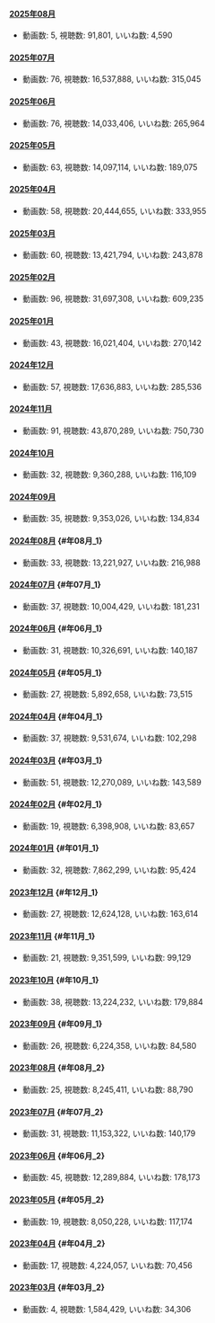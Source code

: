 #### [2025年08月](videos/202508 "wikilink")

-   動画数: 5, 視聴数: 91,801, いいね数: 4,590

#### [2025年07月](videos/202507 "wikilink")

-   動画数: 76, 視聴数: 16,537,888, いいね数: 315,045

#### [2025年06月](videos/202506 "wikilink")

-   動画数: 76, 視聴数: 14,033,406, いいね数: 265,964

#### [2025年05月](videos/202505 "wikilink")

-   動画数: 63, 視聴数: 14,097,114, いいね数: 189,075

#### [2025年04月](videos/202504 "wikilink")

-   動画数: 58, 視聴数: 20,444,655, いいね数: 333,955

#### [2025年03月](videos/202503 "wikilink")

-   動画数: 60, 視聴数: 13,421,794, いいね数: 243,878

#### [2025年02月](videos/202502 "wikilink")

-   動画数: 96, 視聴数: 31,697,308, いいね数: 609,235

#### [2025年01月](videos/202501 "wikilink")

-   動画数: 43, 視聴数: 16,021,404, いいね数: 270,142

#### [2024年12月](videos/202412 "wikilink")

-   動画数: 57, 視聴数: 17,636,883, いいね数: 285,536

#### [2024年11月](videos/202411 "wikilink")

-   動画数: 91, 視聴数: 43,870,289, いいね数: 750,730

#### [2024年10月](videos/202410 "wikilink")

-   動画数: 32, 視聴数: 9,360,288, いいね数: 116,109

#### [2024年09月](videos/202409 "wikilink")

-   動画数: 35, 視聴数: 9,353,026, いいね数: 134,834

#### [2024年08月](videos/202408 "wikilink") {#年08月_1}

-   動画数: 33, 視聴数: 13,221,927, いいね数: 216,988

#### [2024年07月](videos/202407 "wikilink") {#年07月_1}

-   動画数: 37, 視聴数: 10,004,429, いいね数: 181,231

#### [2024年06月](videos/202406 "wikilink") {#年06月_1}

-   動画数: 31, 視聴数: 10,326,691, いいね数: 140,187

#### [2024年05月](videos/202405 "wikilink") {#年05月_1}

-   動画数: 27, 視聴数: 5,892,658, いいね数: 73,515

#### [2024年04月](videos/202404 "wikilink") {#年04月_1}

-   動画数: 37, 視聴数: 9,531,674, いいね数: 102,298

#### [2024年03月](videos/202403 "wikilink") {#年03月_1}

-   動画数: 51, 視聴数: 12,270,089, いいね数: 143,589

#### [2024年02月](videos/202402 "wikilink") {#年02月_1}

-   動画数: 19, 視聴数: 6,398,908, いいね数: 83,657

#### [2024年01月](videos/202401 "wikilink") {#年01月_1}

-   動画数: 32, 視聴数: 7,862,299, いいね数: 95,424

#### [2023年12月](videos/202312 "wikilink") {#年12月_1}

-   動画数: 27, 視聴数: 12,624,128, いいね数: 163,614

#### [2023年11月](videos/202311 "wikilink") {#年11月_1}

-   動画数: 21, 視聴数: 9,351,599, いいね数: 99,129

#### [2023年10月](videos/202310 "wikilink") {#年10月_1}

-   動画数: 38, 視聴数: 13,224,232, いいね数: 179,884

#### [2023年09月](videos/202309 "wikilink") {#年09月_1}

-   動画数: 26, 視聴数: 6,224,358, いいね数: 84,580

#### [2023年08月](videos/202308 "wikilink") {#年08月_2}

-   動画数: 25, 視聴数: 8,245,411, いいね数: 88,790

#### [2023年07月](videos/202307 "wikilink") {#年07月_2}

-   動画数: 31, 視聴数: 11,153,322, いいね数: 140,179

#### [2023年06月](videos/202306 "wikilink") {#年06月_2}

-   動画数: 45, 視聴数: 12,289,884, いいね数: 178,173

#### [2023年05月](videos/202305 "wikilink") {#年05月_2}

-   動画数: 19, 視聴数: 8,050,228, いいね数: 117,174

#### [2023年04月](videos/202304 "wikilink") {#年04月_2}

-   動画数: 17, 視聴数: 4,224,057, いいね数: 70,456

#### [2023年03月](videos/202303 "wikilink") {#年03月_2}

-   動画数: 4, 視聴数: 1,584,429, いいね数: 34,306
